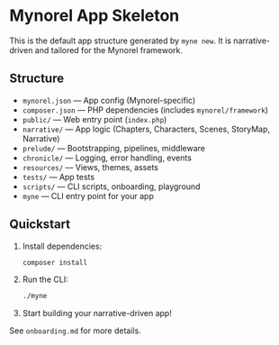 # Mynorel App Skeleton

This is the default app structure generated by `myne new`. It is narrative-driven and tailored for the Mynorel framework.

## Structure

- `mynorel.json` — App config (Mynorel-specific)
- `composer.json` — PHP dependencies (includes `mynorel/framework`)
- `public/` — Web entry point (`index.php`)
- `narrative/` — App logic (Chapters, Characters, Scenes, StoryMap, Narrative)
- `prelude/` — Bootstrapping, pipelines, middleware
- `chronicle/` — Logging, error handling, events
- `resources/` — Views, themes, assets
- `tests/` — App tests
- `scripts/` — CLI scripts, onboarding, playground
- `myne` — CLI entry point for your app

## Quickstart

1. Install dependencies:
   ```sh
   composer install
   ```
2. Run the CLI:
   ```sh
   ./myne
   ```
3. Start building your narrative-driven app!

See `onboarding.md` for more details.
